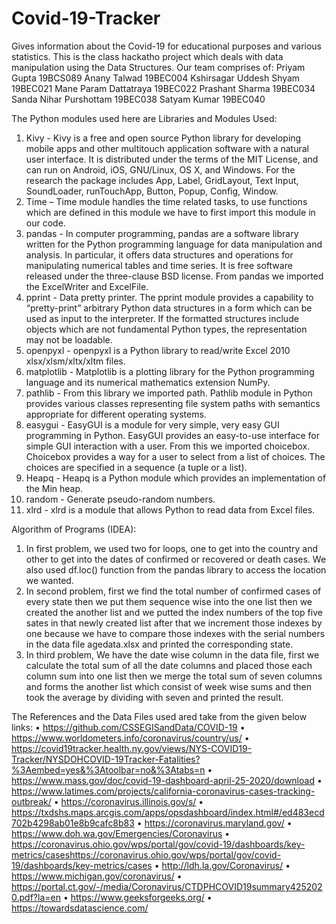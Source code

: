 # Covid-19-Tracker
Gives information about the Covid-19 for educational purposes and various statistics.
This is the class hackatho project which deals with data manipulation using the Data Structures.
Our team comprises of:
Priyam Gupta                  19BCS089
Anany Talwad                  19BEC004
Kshirsagar Uddesh Shyam       19BEC021
Mane Param Dattatraya         19BEC022
Prashant Sharma               19BEC034
Sanda Nihar Purshottam        19BEC038
Satyam Kumar                  19BEC040

The Python modules used here are
Libraries and Modules Used: 
1.	Kivy - Kivy is a free and open source Python library for developing mobile apps and other multitouch application software with a natural user interface. It is distributed under the terms of the MIT License, and can run on Android, iOS, GNU/Linux, OS X, and Windows. For the research the package includes App, Label, GridLayout, Text Input, SoundLoader, runTouchApp, Button, Popup, Config, Window.
2.	Time – Time module handles the time related tasks, to use functions which are defined in this module we have to first import this module in our code.
3.	pandas - In computer programming, pandas are a software library written for the Python programming language for data manipulation and analysis. In particular, it offers data structures and operations for manipulating numerical tables and time series. It is free software released under the three-clause BSD license. From pandas we imported the ExcelWriter and ExcelFile.
4.	pprint - Data pretty printer. The pprint module provides a capability to “pretty-print” arbitrary Python data structures in a form which can be used as input to the interpreter. If the formatted structures include objects which are not fundamental Python types, the representation may not be loadable.
5.	openpyxl - openpyxl is a Python library to read/write Excel 2010 xlsx/xlsm/xltx/xltm files.
6.	matplotlib - Matplotlib is a plotting library for the Python programming language and its numerical mathematics extension NumPy.
7.	pathlib - From this library we imported path. Pathlib module in Python provides various classes representing file system paths with semantics appropriate for different operating systems.
8.	easygui - EasyGUI is a module for very simple, very easy GUI programming in Python. EasyGUI provides an easy-to-use interface for simple GUI interaction with a user. From this we imported choicebox. Choicebox provides a way for a user to select from a list of choices. The choices are specified in a sequence (a tuple or a list).
9.	Heapq - Heapq is a Python module which provides an implementation of the Min heap.
10.	random - Generate pseudo-random numbers.
11.	xlrd - xlrd is a module that allows Python to read data from Excel files.

Algorithm of Programs (IDEA):
1.	In first problem, we used two for loops, one to get into the country and other to get into the dates of confirmed or recovered or death cases. We also used df.loc() function from the pandas library to access the location we wanted.
2.	In second problem, first we find the total number of confirmed cases of every state then we put them sequence wise into the one list then we created the another list and we putted the index numbers of the top five sates in that newly created list after that we increment those indexes by one because we have to compare those indexes with the serial numbers in the data file agedata.xlsx and printed the corresponding state.
3.	In third problem, We have the date wise column in the data file, first we calculate the total sum of all the date columns and placed those each column sum into one list then we merge the total sum of seven columns and forms the another list which consist of week wise sums and then took the average by dividing with seven and printed the result.

The References and the Data Files used ared take from the given below links:
•	https://github.com/CSSEGISandData/COVID-19
•	https://www.worldometers.info/coronavirus/country/us/
•	https://covid19tracker.health.ny.gov/views/NYS-COVID19-Tracker/NYSDOHCOVID-19Tracker-Fatalities?%3Aembed=yes&%3Atoolbar=no&%3Atabs=n
•	https://www.mass.gov/doc/covid-19-dashboard-april-25-2020/download
•	https://www.latimes.com/projects/california-coronavirus-cases-tracking-outbreak/
•	https://coronavirus.illinois.gov/s/
•	https://txdshs.maps.arcgis.com/apps/opsdashboard/index.html#/ed483ecd702b4298ab01e8b9cafc8b83
•	https://coronavirus.maryland.gov/
•	https://www.doh.wa.gov/Emergencies/Coronavirus
•	https://coronavirus.ohio.gov/wps/portal/gov/covid-19/dashboards/key-metrics/caseshttps://coronavirus.ohio.gov/wps/portal/gov/covid-19/dashboards/key-metrics/cases
•	http://ldh.la.gov/Coronavirus/
•	https://www.michigan.gov/coronavirus/
•	https://portal.ct.gov/-/media/Coronavirus/CTDPHCOVID19summary4252020.pdf?la=en
•	https://www.geeksforgeeks.org/
•	https://towardsdatascience.com/


